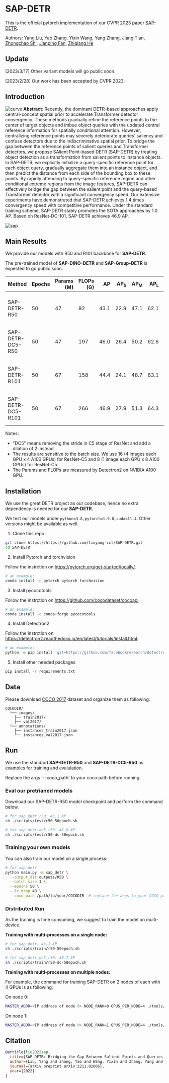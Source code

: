 # SAP-DETR

This is the official pytorch implementation of our CVPR 2023 paper [SAP-DETR](https://arxiv.org/abs/2211.02006). 

Authors: [Yang Liu](https://scholar.google.com/citations?user=ock4qjYAAAAJ&hl=zh-CN), [Yao Zhang](https://scholar.google.com/citations?user=vxfJSJIAAAAJ&hl=zh-CN), [Yixin Wang](https://scholar.google.com/citations?user=ykYrXtAAAAAJ&hl=zh-CN), [Yang Zhang](https://scholar.google.com/citations?user=fwg2QysAAAAJ&hl=zh-CN), [Jiang Tian](https://scholar.google.com/citations?user=CC_HnVQAAAAJ&hl=zh-CN),   [Zhongchao Shi](https://scholar.google.com/citations?user=GASgQxEAAAAJ&hl=zh-CN), [Jianping Fan](https://scholar.google.com/citations?user=-YsOqQcAAAAJ&hl=zh-CN), [Zhiqiang He](https://ieeexplore.ieee.org/author/37085386255)

## Update
[2023/3/17] Other variant models will go public soon.

[2023/2/28] Our work has been accepted by CVPR 2023.

## Introduction
![curve](figure/comparison_curves.png)
**Abstract**: Recently, the dominant DETR-based approaches apply central-concept spatial prior to accelerate Transformer detector convergency. These methods gradually refine the reference points to the center of target objects and imbue object queries with the updated central reference information for spatially conditional attention. However, centralizing reference points may severely deteriorate queries' saliency and confuse detectors due to the indiscriminative spatial prior. To bridge the gap between the reference points of salient queries and Transformer detectors, we propose SAlient Point-based DETR (SAP-DETR) by treating object detection as a transformation from salient points to instance objects. In SAP-DETR, we explicitly initialize a query-specific reference point for each object query, gradually aggregate them into an instance object, and then predict the distance from each side of the bounding box to these points. By rapidly attending to query-specific reference region and other conditional extreme regions from the image features, SAP-DETR can effectively bridge the gap between the salient point and the query-based Transformer detector with a significant convergency speed. Our extensive experiments have demonstrated that SAP-DETR achieves 1.4 times convergency speed with competitive performance. Under the standard training scheme, SAP-DETR stably promotes the SOTA approaches by 1.0 AP. Based on ResNet-DC-101, SAP-DETR achieves 46.9 AP.

![sap](figure/sap-detr.png)


## Main Results
We provide our models with R50 and R101 backbone for **SAP-DETR**. 

The pre-trained model of **SAP-DINO-DETR** and **SAP-Group-DETR** is expected to go public soon.

<table>
  <thead>
    <tr style="text-align: right;">
      <th>Method</th>
      <th>Epochs</th>
      <th>Params (M)</th>
      <th>FLOPs (G)</th>
      <th>AP</th>
      <th>AP<sub>S</sub></th>
      <th>AP<sub>M</sub></th>
      <th>AP<sub>L</sub></th>
      <th>URL</th>
    </tr>
  </thead>
  <tbody>
    <tr>
      <td>SAP-DETR-R50</td>
      <td>50</td>
      <td>47</td>
      <td>92</td>
      <td>43.1</td>
      <td>22.9</td>
      <td>47.1</td>
      <td>62.1</td>
      <td><a href="https://pan.baidu.com/s/1XKbWD4BGj4zyRmX2wIy_PA?pwd=i931">Baidu Netdisk</a><br><a href="https://drive.google.com/drive/folders/15_R2JWKM4qCUw15iV05FIMpTa5XHXeKB?usp=sharing">&nbsp; Google Drive</a></td>
    </tr>
      <td>SAP-DETR-DC5-R50</td>
      <td>50</td>
      <td>47</td>
      <td>197</td>
      <td>46.0</td>
      <td>26.4</td>
      <td>50.2</td>
      <td>62.6</td>
      <td><a href="https://pan.baidu.com/s/1t_UjYRJZ-YlHZ0eHXcAfjQ?pwd=893g">Baidu Netdisk</a><br><a href="https://drive.google.com/drive/folders/1m1YbCNchy_o8TZfcMgAhbesbQ70iypXy?usp=sharing">&nbsp; Google Drive</a></td>
    </tr>
    <tr>
      <td>SAP-DETR-R101</td>
      <td>50</td>
      <td>67</td>
      <td>158</td>
      <td>44.4</td>
      <td>24.1</td>
      <td>48.7</td>
      <td>63.1</td>
      <td><a href="https://pan.baidu.com/s/11UaarBTW2zQZt1JhyE9hxA?pwd=08kf">Baidu Netdisk</a><br><a href="https://drive.google.com/drive/folders/1CEwhh1BQFUyFUcoLldrMc4ES68vTpvbv?usp=sharing">&nbsp; Google Drive</a></td>
    </tr>
    <tr>
      <td>SAP-DETR-DC5-R101</td>
      <td>50</td>
      <td>67</td>
      <td>266</td>
      <td>46.9</td>
      <td>27.9</td>
      <td>51.3</td>
      <td>64.3</td>
      <td><a href="https://pan.baidu.com/s/1VDPEDy11BUfGffxtjbISkQ?pwd=eskx">Baidu Netdisk</a><br><a href="https://drive.google.com/drive/folders/1JLDSIvdkByqD129GW4p304SY7ZzU1Uu7?usp=share_link">&nbsp; Google Drive</a></td>
    </tr>
  </tbody>
</table>

Notes: 
- "DC5" means removing the stride in C5 stage of ResNet and add a dilation of 2 instead. 
- The results are sensitive to the batch size. We use 16 (4 images each GPU x 4 A100 GPUs) for ResNet-C5 and 8 (1 image each GPU x 8 A100 GPUs) for ResNet-C5. 
- The Params and FLOPs are measured by Detectron2 on NVIDIA A100 GPU.


## Installation
We use the great DETR project as our codebase, hence no extra dependency is needed for our **SAP-DETR**.

We test our models under ```python=3.8,pytorch=1.9.0,cuda=11.4```. Other versions might be available as well.

1. Clone this repo
```sh
git clone https://https://github.com/liuyang-ict/SAP-DETR.git
cd SAP-DETR
```

2. Install Pytorch and torchvision

Follow the instrction on https://pytorch.org/get-started/locally/.
```sh
# an example:
conda install -c pytorch pytorch torchvision
```

3. Install pycocotools

Follow the instrction on https://github.com/cocodataset/cocoapi.
```sh
# an example:
conda install -c conda-forge pycocotools
```

4. Install Detectron2

Follow the instrction on https://detectron2.readthedocs.io/en/latest/tutorials/install.html.
```sh
# an example:
python -m pip install 'git+https://github.com/facebookresearch/detectron2.git'
```

5. Install other needed packages
```sh
pip install -r requirements.txt
```

## Data
Please download [COCO 2017](https://cocodataset.org/) dataset and organize them as following:
```
COCODIR/
  └── images/
    ├── train2017/
    ├── val2017/
  └── annotations/
  	├── instances_train2017.json
  	└── instances_val2017.json
```


## Run
We use the standard **SAP-DETR-R50** and **SAP-DETR-DC5-R50** as examples for training and evalulation.

Replace the args '--coco_path' to your coco path before running.

### Eval our pretrianed models

Download our SAP-DETR-R50 model checkpoint and perform the command below. 

```sh
# for sap_detr_r50: 43.1 AP
sh ./scripts/test/r50-50epoch.sh

# for sap_detr_dc5_r50: 46.0 AP
sh ./scripts/test/r50-dc-50epoch.sh
```


### Training your own models
You can also train our model on a single process: 
```sh
# for sap_detr
python main.py -m sap_detr \
  --output_dir outputs/R50 \
  --batch_size 1 \
  --epochs 50 \
  --lr_drop 40 \
  --coco_path /path/to/your/COCODIR  # replace the args to your COCO path
```

### Distributed Run
As the training is time consuming, we suggest to train the model on multi-device.

**Training with multi-processes on a single node:**
```sh
# for sap_detr: 43.1 AP
sh ./scripts/train/r50-50epoch.sh

# for sap_detr_dc5_r50: 48.7 AP
sh ./scripts/train/r50-dc-50epoch.sh
```

**Training with multi-processes on multiple nodes:**

For example, the command for training SAP-DETR on 2 nodes of each with 4 GPUs is as following:

On node 0:
```sh
MASTER_ADDR=<IP address of node 0> NODE_RANK=0 GPUS_PER_NODE=4 ./tools/run_dist_launch.sh 8 ./scripts/train-mn/r50-50epoch.sh
```

On node 1:
```sh
MASTER_ADDR=<IP address of node 0> NODE_RANK=1 GPUS_PER_NODE=4 ./tools/run_dist_launch.sh 8 ./scripts/train-mn/r50-50epoch.sh
```


## Citation
```bibtex
@article{liu2022sap,
  title={SAP-DETR: Bridging the Gap Between Salient Points and Queries-Based Transformer Detector for Fast Model Convergency},
  author={Liu, Yang and Zhang, Yao and Wang, Yixin and Zhang, Yang and Tian, Jiang and Shi, Zhongchao and Fan, Jianping and He, Zhiqiang},
  journal={arXiv preprint arXiv:2211.02006},
  year={2022}
}
```
